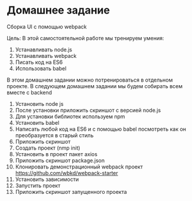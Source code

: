 # Домашнее задание
Сборка UI с помощью webpack

Цель: В этой самостоятельной работе мы тренируем умения:
1. Устанавливать node.js
2. Устанавливать webpack
3. Писать код на ES6
4. Использовать babel


В этом домашнем задании можно потренироваться в отдельном проекте. В следующем домашнем задании мы будем собирать всем вместе с backend

1. Установить node js
2. После установки приложить скриншот с версией node.js
3. Для установки библиотек используем npm
4. Установить babel
5. Написать любой код на ES6 и с помощью babel посмотреть как он преобразуется в старый стиль
6. Приложить скриншот
7. Создать проект (nmp init)
8. Установить в проект пакет axios
9. Приложить скриншот package.json
10. Клонировать демонстрационный webpack проект https://github.com/wbkd/webpack-starter
11. Установить зависимости
12. Запустить проект
13. Приложить скриншот запущенного проекта
